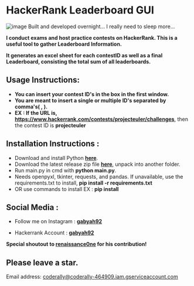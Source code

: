 # HackerRank Leaderboard GUI
![image](https://github.com/gabyah92/HackerRankLeaderboardGUI/assets/22296232/bb9501c1-066f-4d52-b726-b8973179c897)
Built and developed overnight... I really need to sleep more...


**I conduct exams and host practice contests on HackerRank. This is a useful tool to gather Leaderboard Information.**

**It generates an excel sheet for each contestID as well as a final Leaderboard, consisting the total sum of all leaderboards.**

## Usage Instructions:
- **You can insert your contest ID's in the box in the first window.** 
- **You are meant to insert a single or multiple ID's separated by comma's( , ).**
- **EX : If the URL is, https://www.hackerrank.com/contests/projecteuler/challenges**, then the contest ID is **projecteuler**

## Installation Instructions :  
- Download and install Python **[here](https://www.python.org/downloads/)**.
- Download the latest release zip file **[here](https://github.com/gabyah92/HackerRankLeaderboardGUI/releases)**, unpack into another folder. 
- Run main.py in cmd with **python main.py**.
- Needs openpyxl, tkinter, requests, and pandas. If unavailable, use the requirements.txt to install, **pip install -r requirements.txt**
- OR use commands to install EX : **pip install <moduleName>**

## Social Media : 
- Follow me on Instagram : **[gabyah92](https://www.instagram.com/gabyah92/)**

- Hackerrank Account : **[gabyah92](https://www.hackerrank.com/gabyah92/)**

**Special shoutout to [renaissance0ne](https://github.com/renaissance0ne) for his contribution!**

## Please leave a star.



Email address: coderally@coderally-464909.iam.gserviceaccount.com 
